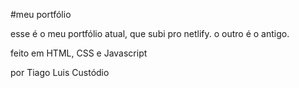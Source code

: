 #meu portfólio

esse é o meu portfólio atual, que subi pro netlify.
o outro é o antigo.

feito em HTML, CSS e Javascript

por Tiago Luis Custódio
